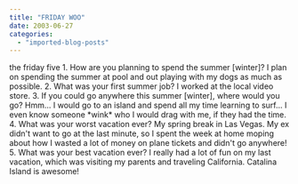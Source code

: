 ```yaml
---
title: "FRIDAY WOO"
date: 2003-06-27
categories: 
  - "imported-blog-posts"
---
```


the friday five 1. How are you planning to spend the summer \[winter\]? I plan on spending the summer at pool and out playing with my dogs as much as possible. 2. What was your first summer job? I worked at the local video store. 3. If you could go anywhere this summer \[winter\], where would you go? Hmm... I would go to an island and spend all my time learning to surf... I even know someone \*wink\* who I would drag with me, if they had the time. 4. What was your worst vacation ever? My spring break in Las Vegas. My ex didn't want to go at the last minute, so I spent the week at home moping about how I wasted a lot of money on plane tickets and didn't go anywhere! 5. What was your best vacation ever? I really had a lot of fun on my last vacation, which was visiting my parents and traveling California. Catalina Island is awesome!

